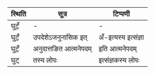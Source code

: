 | स्थिति | सूत्र | टिप्पणी |
| ----- | ------- | ------ |
| घुटँ॒ | - | - |
| घुटँ॒ | उपदेशेऽजनुनासिक इत् | अँ-इत्यस्य इत्संज्ञा |
| घुटँ॒ | अनुदात्तङित आत्मनेपदम् | इति आत्मनेपदम् |
| घुट् | तस्य लोपः | इत्संज्ञकस्य लोपः |

